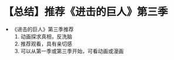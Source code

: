 # 【总结】推荐《进击的巨人》第三季

-   《进击的巨人》第三季推荐
    1.  动画探求真相，反洗脑
    2.  推荐观看，具有亲切感
    3.  可以从第一季或第三季开始，可看动画或漫画